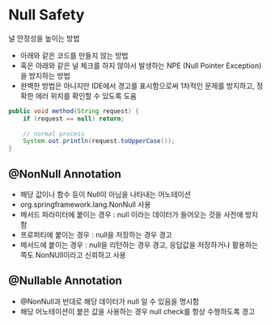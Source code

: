 # Null Safety
널 안정성을 높이는 방법
- 아래와 같은 코드를 만들지 않는 방법
- 혹은 아래와 같은 널 체크를 하지 않아서 발생하는 NPE (Null Pointer Exception)을 방지하는 방법
- 완벽한 방법은 아니지만 IDE에서 경고를 표시함으로써 1차적인 문제를 방지하고, 정확한 에러 위치를
확인할 수 있도록 도움
```java
public void method(String request) {
    if (request == null) return;
    
    // normal process
    System.out.println(request.toUpperCase());
}
```

## @NonNull Annotation
- 해당 값이나 함수 등이 Null이 아님을 나타내는 어노테이션
- org.springframework.lang.NonNull 사용
- 메서드 파라미터에 붙이는 경우 : null 이라는 데이터가 들어오는 것을 사전에 방지함
- 프로퍼티에 붙이는 경우 : null을 저장하는 경우 경고
- 메서드에 붙이는 경우 : null을 리턴하는 경우 경고, 응답값을 저장하거나 활용하는 쪽도 NonNUll이라고 신뢰하고 사용

## @Nullable Annotation
- @NonNull과 반대로 해당 데이터가 null 일 수 있음을 명시함
- 해당 어노테이션이 붙은 값을 사용하는 경우 null check를 항상 수행하도록 경고
